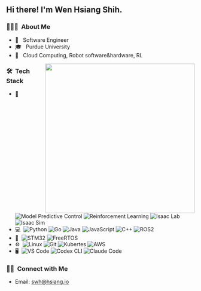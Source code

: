<h2> Hi there! I'm Wen Hsiang Shih.</h2>

 <!--  [<img align="right" width="400" src="https://github-readme-stats.vercel.app/api?username=swhsiang&include_all_commits=true&theme=buefy&show_icons=true&count_private=true"/>](https://github.com/swhsiang/) -->



<h3> 👨🏻‍💻 &nbsp;About Me </h3>

- 💼 &nbsp; Software Engineer
- 🎓 &nbsp; Purdue University
- 🤔 &nbsp; Cloud Computing, Robot software&hardware, RL

[<img align="right" width="400" src="https://github-readme-stats.vercel.app/api/top-langs/?username=swhsiang&theme=buefy&layout=compact"/>](https://github.com/swhsiang/)


<h3> 🛠 &nbsp;Tech Stack</h3>

- 🤖&nbsp;
  ![Model Predictive Control](https://img.shields.io/badge/MPC-333333?logo=modelio&logoColor=white)
  ![Reinforcement Learning](https://img.shields.io/badge/RL-333333?logo=torch&logoColor=white)
  ![Isaac Lab](https://img.shields.io/badge/Isaac_Lab-333333?logo=nvidia&logoColor=76B900)
  ![Isaac Sim](https://img.shields.io/badge/Isaac_Sim-333333?logo=nvidia&logoColor=76B900)
- 💻&nbsp;
  ![Python](https://img.shields.io/badge/Python-333333?logo=python&logoColor=3776AB)
  ![Go](https://img.shields.io/badge/Go-333333?logo=go)
  ![Java](https://img.shields.io/badge/Java-333333?logo=Java)
  ![JavaScript](https://img.shields.io/badge/javascript-333333?logo=javascript)
  ![C++](https://img.shields.io/badge/C/C++-333333?logo=cplusplus&logoColor=00599C)
  ![ROS2](https://img.shields.io/badge/ROS2-333333?logo=ros&logoColor=22314E)
- 🔌&nbsp;
  ![STM32](https://img.shields.io/badge/STM32-333333?logo=stmicroelectronics&logoColor=03234B)
  ![FreeRTOS](https://img.shields.io/badge/FreeRTOS-333333?logo=freertos&logoColor=0C0C0C)
- ⚙️&nbsp;
  ![Linux](https://img.shields.io/badge/Linux-333333?logo=linux&logoColor=FCC624)
  ![Git](https://img.shields.io/badge/Git-333333?logo=git&logoColor=F05032)
  ![Kubertes](https://img.shields.io/badge/kubernetes-black?logo=kubernetes)
  ![AWS](https://img.shields.io/badge/aws-black?logo=aws)
- 🖥&nbsp;
  ![VS Code](https://img.shields.io/badge/VS_Code-333333?logo=visualstudiocode&logoColor=007ACC)
  ![Codex CLI](https://img.shields.io/badge/openai-333333?logo=openai&logoColor=007ACC)
  ![Claude Code](https://img.shields.io/badge/claude-333333?logo=claude&logoColor=007ACC)

<h3> 🤝🏻 &nbsp;Connect with Me </h3>

- Email: swh@hsiang.io
